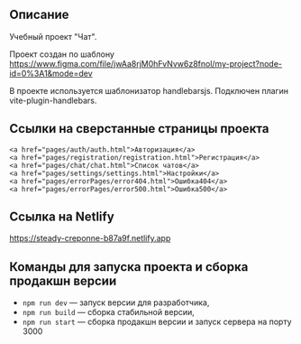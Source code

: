 ## Описание

Учебный проект "Чат".

Проект создан по шаблону https://www.figma.com/file/jwAa8rjM0hFvNvw6z8fnol/my-project?node-id=0%3A1&mode=dev

 В проекте используется шаблонизатор handlebarsjs.
 Подключен плагин vite-plugin-handlebars.

## Ссылки на сверстанные страницы проекта 

    <a href="pages/auth/auth.html">Авторизация</a>
    <a href="pages/registration/registration.html">Регистрация</a>
    <a href="pages/chat/chat.html">Список чатов</a>
    <a href="pages/settings/settings.html">Настройки</a>
    <a href="pages/errorPages/error404.html">Ошибка404</a>
    <a href="pages/errorPages/error500.html">Ошибка500</a>

## Ссылка на Netlify

https://steady-creponne-b87a9f.netlify.app

## Команды для запуска проекта и сборка продакшн версии

- `npm run dev` — запуск версии для разработчика,
- `npm run build` — сборка стабильной версии,
- `npm run start` — сборка продакшн версии и запуск сервера на порту 3000
